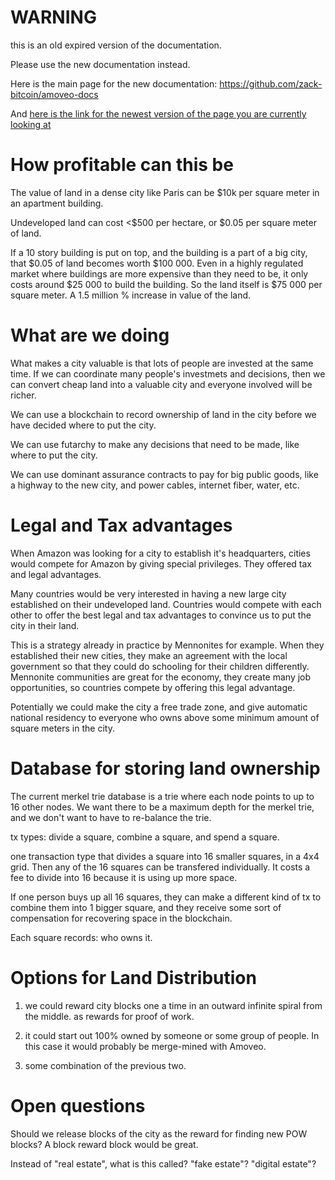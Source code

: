 WARNING
========

this is an old expired version of the documentation.

Please use the new documentation instead. 

Here is the main page for the new documentation: https://github.com/zack-bitcoin/amoveo-docs 

And [here is the link for the newest version of the page you are currently looking at](https://github.com/zack-bitcoin/amoveo-docs/blob/master//research_suggestions/blockchain_cities.md)


How profitable can this be
==========

The value of land in a dense city like Paris can be $10k per square meter in an apartment building.

Undeveloped land can cost <$500 per hectare, or $0.05 per square meter of land.

If a 10 story building is put on top, and the building is a part of a big city, that $0.05 of land becomes worth $100 000. Even in a highly regulated market where buildings are more expensive than they need to be, it only costs around $25 000 to build the building. So the land itself is $75 000 per square meter.
A 1.5 million % increase in value of the land.

What are we doing
=========

What makes a city valuable is that lots of people are invested at the same time.
If we can coordinate many people's investmets and decisions, then we can convert cheap land into a valuable city and everyone involved will be richer.

We can use a blockchain to record ownership of land in the city before we have decided where to put the city.

We can use futarchy to make any decisions that need to be made, like where to put the city.

We can use dominant assurance contracts to pay for big public goods, like a highway to the new city, and power cables, internet fiber, water, etc.


Legal and Tax advantages
========

When Amazon was looking for a city to establish it's headquarters, cities would compete for Amazon by giving special privileges. They offered tax and legal advantages.

Many countries would be very interested in having a new large city established on their undeveloped land. Countries would compete with each other to offer the best legal and tax advantages to convince us to put the city in their land.

This is a strategy already in practice by Mennonites for example. When they established their new cities, they make an agreement with the local government so that they could do schooling for their children differently. Mennonite communities are great for the economy, they create many job opportunities, so countries compete by offering this legal advantage.

Potentially we could make the city a free trade zone, and give automatic national residency to everyone who owns above some minimum amount of square meters in the city.

Database for storing land ownership
=======
The current merkel trie database is a trie where each node points to up to 16 other nodes.
We want there to be a maximum depth for the merkel trie, and we don't want to have to re-balance the trie.

tx types: divide a square, combine a square, and spend a square.

one transaction type that divides a square into 16 smaller squares, in a 4x4 grid. Then any of the 16 squares can be transfered individually.
It costs a fee to divide into 16 because it is using up more space.

If one person buys up all 16 squares, they can make a different kind of tx to combine them into 1 bigger square, and they receive some sort of compensation for recovering space in the blockchain.

Each square records:
who owns it.


Options for Land Distribution
===============

1) we could reward city blocks one a time in an outward infinite spiral from the middle. as rewards for proof of work.

2) it could start out 100% owned by someone or some group of people. In this case it would probably be merge-mined with Amoveo.

3) some combination of the previous two.


Open questions
=======


Should we release blocks of the city as the reward for finding new POW blocks?
A block reward block would be great.

Instead of "real estate", what is this called? "fake estate"? "digital estate"?

